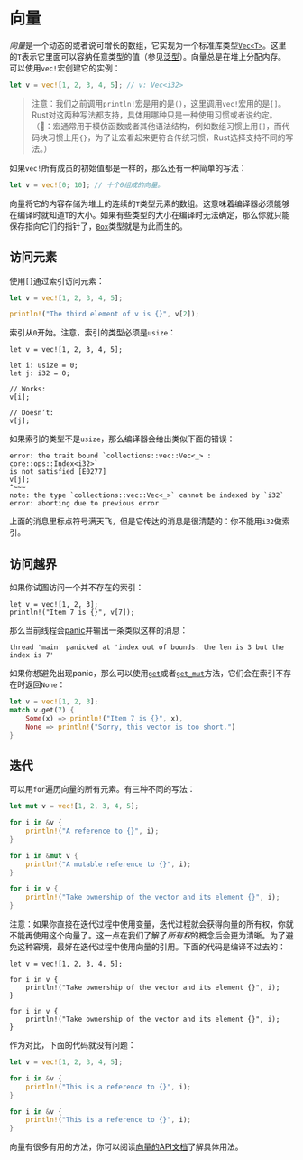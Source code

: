 # 向量

*向量*是一个动态的或者说可增长的数组，它实现为一个标准库类型[`Vec<T>`][vec]。这里的`T`表示它里面可以容纳任意类型的值（参见[泛型][generic]）。向量总是在堆上分配内存。可以使用`vec!`宏创建它的实例：

```rust
let v = vec![1, 2, 3, 4, 5]; // v: Vec<i32>
```

> 注意：我们之前调用`println!`宏是用的是`()`，这里调用`vec!`宏用的是`[]`。Rust对这两种写法都支持，具体用哪种只是一种使用习惯或者说约定。（🐷：宏通常用于模仿函数或者其他语法结构，例如数组习惯上用`[]`，而代码块习惯上用`{}`，为了让宏看起来更符合传统习惯，Rust选择支持不同的写法。）

如果`vec!`所有成员的初始值都是一样的，那么还有一种简单的写法：

```rust
let v = vec![0; 10]; // 十个0组成的向量。
```

向量将它的内容存储为堆上的连续的`T`类型元素的数组。这意味着编译器必须能够在编译时就知道`T`的大小。如果有些类型的大小在编译时无法确定，那么你就只能保存指向它们的指针了，[`Box`][box]类型就是为此而生的。

## 访问元素

使用`[]`通过索引访问元素：

```rust
let v = vec![1, 2, 3, 4, 5];

println!("The third element of v is {}", v[2]);
```

索引从`0`开始。注意，索引的类型必须是`usize`：

```rust,ignore
let v = vec![1, 2, 3, 4, 5];

let i: usize = 0;
let j: i32 = 0;

// Works:
v[i];

// Doesn’t:
v[j];
```

如果索引的类型不是`usize`，那么编译器会给出类似下面的错误：

```text
error: the trait bound `collections::vec::Vec<_> : core::ops::Index<i32>`
is not satisfied [E0277]
v[j];
^~~~
note: the type `collections::vec::Vec<_>` cannot be indexed by `i32`
error: aborting due to previous error
```

上面的消息里标点符号满天飞，但是它传达的消息是很清楚的：你不能用`i32`做索引。

## 访问越界

如果你试图访问一个并不存在的索引：

```rust,ignore
let v = vec![1, 2, 3];
println!("Item 7 is {}", v[7]);
```

那么当前线程会[panic]并输出一条类似这样的消息：

```text
thread 'main' panicked at 'index out of bounds: the len is 3 but the index is 7'
```

如果你想避免出现panic，那么可以使用[`get`][get]或者[`get_mut`][get_mut]方法，它们会在索引不存在时返回`None`：

```rust
let v = vec![1, 2, 3];
match v.get(7) {
    Some(x) => println!("Item 7 is {}", x),
    None => println!("Sorry, this vector is too short.")
}
```

## 迭代

可以用`for`遍历向量的所有元素。有三种不同的写法：

```rust
let mut v = vec![1, 2, 3, 4, 5];

for i in &v {
    println!("A reference to {}", i);
}

for i in &mut v {
    println!("A mutable reference to {}", i);
}

for i in v {
    println!("Take ownership of the vector and its element {}", i);
}
```

注意：如果你直接在迭代过程中使用变量，迭代过程就会获得向量的所有权，你就不能再使用这个向量了。这一点在我们了解了*所有权*的概念后会更为清晰。为了避免这种窘境，最好在迭代过程中使用向量的引用。下面的代码是编译不过去的：

```rust,ignore
let v = vec![1, 2, 3, 4, 5];

for i in v {
    println!("Take ownership of the vector and its element {}", i);
}

for i in v {
    println!("Take ownership of the vector and its element {}", i);
}
```

作为对比，下面的代码就没有问题：

```rust
let v = vec![1, 2, 3, 4, 5];

for i in &v {
    println!("This is a reference to {}", i);
}

for i in &v {
    println!("This is a reference to {}", i);
}
```

向量有很多有用的方法，你可以阅读[向量的API文档][vec]了解具体用法。

[vec]: ../std/vec/index.html
[box]: ../std/boxed/index.html
[generic]: generics.html
[panic]: concurrency.html#panics
[get]: ../std/vec/struct.Vec.html#method.get
[get_mut]: ../std/vec/struct.Vec.html#method.get_mut
